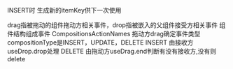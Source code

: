 INSERT时 生成新的itemKey供下一次使用

drag指被拖动的组件拖动方相关事件，drop指被嵌入的父组件接受方相关事件
组件结构组成事件 CompositionsActionNames
拖动方drag确定事件类型compositionType是INSERT，UPDATE，DELETE
INSERT 由接收方useDrop.drop处理
DELETE 由拖动方useDrag.end判断有没有接收方,没有则delete